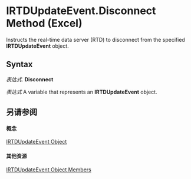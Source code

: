 
# IRTDUpdateEvent.Disconnect Method (Excel)

Instructs the real-time data server (RTD) to disconnect from the specified  **IRTDUpdateEvent** object.


## Syntax

 _表达式_. **Disconnect**

 _表达式_ A variable that represents an **IRTDUpdateEvent** object.


## 另请参阅


#### 概念


[IRTDUpdateEvent Object](8ac58d69-194b-e35a-44bc-7c0994b296ac.md)
#### 其他资源


[IRTDUpdateEvent Object Members](http://msdn.microsoft.com/library/d28d0153-8a26-618a-2384-d81552362cb7%28Office.15%29.aspx)